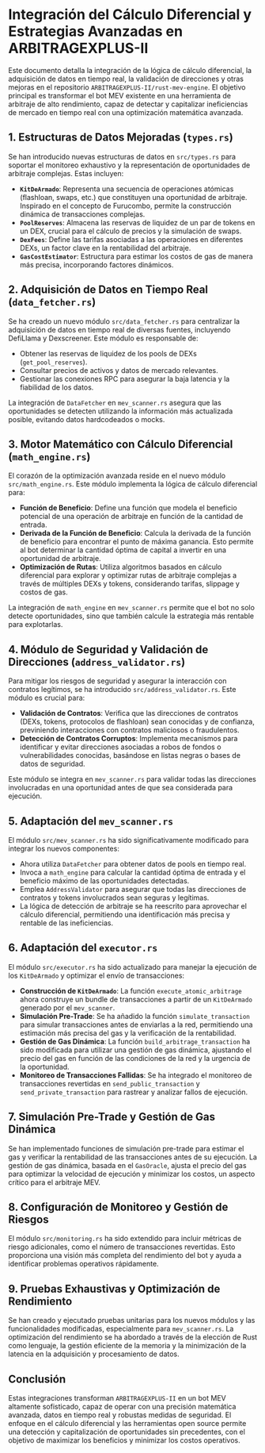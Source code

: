 # Integración del Cálculo Diferencial y Estrategias Avanzadas en ARBITRAGEXPLUS-II

Este documento detalla la integración de la lógica de cálculo diferencial, la adquisición de datos en tiempo real, la validación de direcciones y otras mejoras en el repositorio `ARBITRAGEXPLUS-II/rust-mev-engine`. El objetivo principal es transformar el bot MEV existente en una herramienta de arbitraje de alto rendimiento, capaz de detectar y capitalizar ineficiencias de mercado en tiempo real con una optimización matemática avanzada.

## 1. Estructuras de Datos Mejoradas (`types.rs`)

Se han introducido nuevas estructuras de datos en `src/types.rs` para soportar el monitoreo exhaustivo y la representación de oportunidades de arbitraje complejas. Estas incluyen:

*   **`KitDeArmado`**: Representa una secuencia de operaciones atómicas (flashloan, swaps, etc.) que constituyen una oportunidad de arbitraje. Inspirado en el concepto de Furucombo, permite la construcción dinámica de transacciones complejas.
*   **`PoolReserves`**: Almacena las reservas de liquidez de un par de tokens en un DEX, crucial para el cálculo de precios y la simulación de swaps.
*   **`DexFees`**: Define las tarifas asociadas a las operaciones en diferentes DEXs, un factor clave en la rentabilidad del arbitraje.
*   **`GasCostEstimator`**: Estructura para estimar los costos de gas de manera más precisa, incorporando factores dinámicos.

## 2. Adquisición de Datos en Tiempo Real (`data_fetcher.rs`)

Se ha creado un nuevo módulo `src/data_fetcher.rs` para centralizar la adquisición de datos en tiempo real de diversas fuentes, incluyendo DefiLlama y Dexscreener. Este módulo es responsable de:

*   Obtener las reservas de liquidez de los pools de DEXs (`get_pool_reserves`).
*   Consultar precios de activos y datos de mercado relevantes.
*   Gestionar las conexiones RPC para asegurar la baja latencia y la fiabilidad de los datos.

La integración de `DataFetcher` en `mev_scanner.rs` asegura que las oportunidades se detecten utilizando la información más actualizada posible, evitando datos hardcodeados o mocks.

## 3. Motor Matemático con Cálculo Diferencial (`math_engine.rs`)

El corazón de la optimización avanzada reside en el nuevo módulo `src/math_engine.rs`. Este módulo implementa la lógica de cálculo diferencial para:

*   **Función de Beneficio**: Define una función que modela el beneficio potencial de una operación de arbitraje en función de la cantidad de entrada.
*   **Derivada de la Función de Beneficio**: Calcula la derivada de la función de beneficio para encontrar el punto de máxima ganancia. Esto permite al bot determinar la cantidad óptima de capital a invertir en una oportunidad de arbitraje.
*   **Optimización de Rutas**: Utiliza algoritmos basados en cálculo diferencial para explorar y optimizar rutas de arbitraje complejas a través de múltiples DEXs y tokens, considerando tarifas, slippage y costos de gas.

La integración de `math_engine` en `mev_scanner.rs` permite que el bot no solo detecte oportunidades, sino que también calcule la estrategia más rentable para explotarlas.

## 4. Módulo de Seguridad y Validación de Direcciones (`address_validator.rs`)

Para mitigar los riesgos de seguridad y asegurar la interacción con contratos legítimos, se ha introducido `src/address_validator.rs`. Este módulo es crucial para:

*   **Validación de Contratos**: Verifica que las direcciones de contratos (DEXs, tokens, protocolos de flashloan) sean conocidas y de confianza, previniendo interacciones con contratos maliciosos o fraudulentos.
*   **Detección de Contratos Corruptos**: Implementa mecanismos para identificar y evitar direcciones asociadas a robos de fondos o vulnerabilidades conocidas, basándose en listas negras o bases de datos de seguridad.

Este módulo se integra en `mev_scanner.rs` para validar todas las direcciones involucradas en una oportunidad antes de que sea considerada para ejecución.

## 5. Adaptación del `mev_scanner.rs`

El módulo `src/mev_scanner.rs` ha sido significativamente modificado para integrar los nuevos componentes:

*   Ahora utiliza `DataFetcher` para obtener datos de pools en tiempo real.
*   Invoca a `math_engine` para calcular la cantidad óptima de entrada y el beneficio máximo de las oportunidades detectadas.
*   Emplea `AddressValidator` para asegurar que todas las direcciones de contratos y tokens involucrados sean seguras y legítimas.
*   La lógica de detección de arbitraje se ha reescrito para aprovechar el cálculo diferencial, permitiendo una identificación más precisa y rentable de las ineficiencias.

## 6. Adaptación del `executor.rs`

El módulo `src/executor.rs` ha sido actualizado para manejar la ejecución de los `KitDeArmado` y optimizar el envío de transacciones:

*   **Construcción de `KitDeArmado`**: La función `execute_atomic_arbitrage` ahora construye un bundle de transacciones a partir de un `KitDeArmado` generado por el `mev_scanner`.
*   **Simulación Pre-Trade**: Se ha añadido la función `simulate_transaction` para simular transacciones antes de enviarlas a la red, permitiendo una estimación más precisa del gas y la verificación de la rentabilidad.
*   **Gestión de Gas Dinámica**: La función `build_arbitrage_transaction` ha sido modificada para utilizar una gestión de gas dinámica, ajustando el precio del gas en función de las condiciones de la red y la urgencia de la oportunidad.
*   **Monitoreo de Transacciones Fallidas**: Se ha integrado el monitoreo de transacciones revertidas en `send_public_transaction` y `send_private_transaction` para rastrear y analizar fallos de ejecución.

## 7. Simulación Pre-Trade y Gestión de Gas Dinámica

Se han implementado funciones de simulación pre-trade para estimar el gas y verificar la rentabilidad de las transacciones antes de su ejecución. La gestión de gas dinámica, basada en el `GasOracle`, ajusta el precio del gas para optimizar la velocidad de ejecución y minimizar los costos, un aspecto crítico para el arbitraje MEV.

## 8. Configuración de Monitoreo y Gestión de Riesgos

El módulo `src/monitoring.rs` ha sido extendido para incluir métricas de riesgo adicionales, como el número de transacciones revertidas. Esto proporciona una visión más completa del rendimiento del bot y ayuda a identificar problemas operativos rápidamente.

## 9. Pruebas Exhaustivas y Optimización de Rendimiento

Se han creado y ejecutado pruebas unitarias para los nuevos módulos y las funcionalidades modificadas, especialmente para `mev_scanner.rs`. La optimización del rendimiento se ha abordado a través de la elección de Rust como lenguaje, la gestión eficiente de la memoria y la minimización de la latencia en la adquisición y procesamiento de datos.

## Conclusión

Estas integraciones transforman `ARBITRAGEXPLUS-II` en un bot MEV altamente sofisticado, capaz de operar con una precisión matemática avanzada, datos en tiempo real y robustas medidas de seguridad. El enfoque en el cálculo diferencial y las herramientas open source permite una detección y capitalización de oportunidades sin precedentes, con el objetivo de maximizar los beneficios y minimizar los costos operativos.
